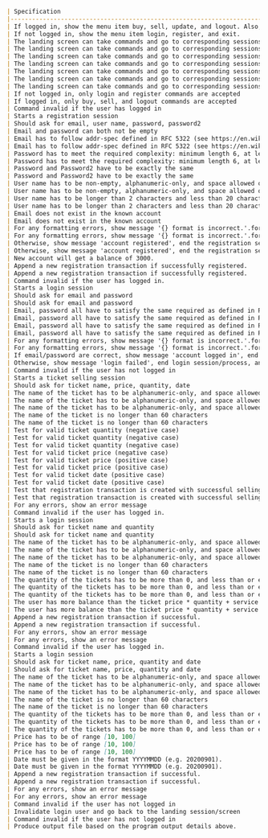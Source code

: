 ﻿```markdown
| Specification                                                                                                                                                     | Test Case ID | Purpose                                                                               |
|-------------------------------------------------------------------------------------------------------------------------------------------------------------------|--------------|---------------------------------------------------------------------------------------|
| If logged in, show the menu item buy, sell, update, and logout. Also, print out the user's balance.                                                               | R1.1         |Test that appropriate commands and balance are printed                |
| If not logged in, show the menu item login, register, and exit.                                                                                                   | R1.2         | Test that appropriate commands are printed                                            |
| The landing screen can take commands and go to corresponding sessions                                                                                             | R1.3.1       | Test if 'buy' command loads buy session                                               |
| The landing screen can take commands and go to corresponding sessions                                                                                             | R1.3.2       | Test if 'sell' command loads sell session                                             |
| The landing screen can take commands and go to corresponding sessions                                                                                             | R1.3.3       | Test if 'update' command loads update session                                         |
| The landing screen can take commands and go to corresponding sessions                                                                                             | R1.3.4       | Test if 'logout' command logs user out                                                |
| The landing screen can take commands and go to corresponding sessions                                                                                             | R1.3.5       | Test if 'login' command loads login session                                           |
| The landing screen can take commands and go to corresponding sessions                                                                                             | R1.3.6       | Test if 'register' command loads register session                                     |
| The landing screen can take commands and go to corresponding sessions                                                                                             | R1.3.7       | Test if 'exit' command starts program exit                                            |
| If not logged in, only login and register commands are accepted                                                                                                   | R1.4         | Check that the wrong commands aren't accepted                                         |
| If logged in, only buy, sell, and logout commands are accepted                                                                                                    | R1.5         | Check that the wrong commands aren't accepted                                         |
| Command invalid if the user has logged in                                                                                                                         | R2.1.1       | Notify user they need to log in                                                       |
| Starts a registration session                                                                                                                                     | R2.2.1       | Test if session is started                                                            |
| Should ask for email, user name, password, password2                                                                                                              | R2.3.1       | Ask for the required information                                                      |
| Email and password can both not be empty                                                                                                                          | R2.4.1       | Checks if the email and password field are empty                                      |
| Email has to follow addr-spec defined in RFC 5322 (see https://en.wikipedia.org/wiki/Email_address for a human-friendly explanation)                              | R2.5.1       | Checks to see if a valid email is presented                                           |
| Email has to follow addr-spec defined in RFC 5322 (see https://en.wikipedia.org/wiki/Email_address for a human-friendly explanation)                              | R2.5.2       | Checks to see if an invalid email is presented                                        |
| Password has to meet the required complexity: minimum length 6, at least one upper case, at least one lower case, at least one special character                  | R2.6.1       | Checks if the password is complex enough                                              |
| Password has to meet the required complexity: minimum length 6, at least one upper case, at least one lower case, at least one special character                  | R2.6.2       | Checks if the password is not complex enough                                          |
| Password and Password2 have to be exactly the same                                                                                                                | R2.7.1       | Checks if the passwords entered are the same                                          |
| Password and Password2 have to be exactly the same                                                                                                                | R2.7.2       | Checks if the passwords entered are not the same                                      |
| User name has to be non-empty, alphanumeric-only, and space allowed only if it is not the first or the last character                                             | R2.8.1       | Checks if the user name entered is valid                                              |
| User name has to be non-empty, alphanumeric-only, and space allowed only if it is not the first or the last character                                             | R2.8.2       | Checks if the user name entered is invalid                                            |
| User name has to be longer than 2 characters and less than 20 characters.                                                                                         | R2.9.1       | Checks if the user name entered is valid length                                       |
| User name has to be longer than 2 characters and less than 20 characters.                                                                                         | R2.9.2       | Checks if the user name entered is invalid length                                     |
| Email does not exist in the known account                                                                                                                         | R2.10.1      | Checks if the email exists in the database                                            |
| Email does not exist in the known account                                                                                                                         | R2.10.2      | Checks if the email does not exist in the database                                    |
| For any formatting errors, show message '{} format is incorrect.'.format(the_corresponding_attribute), end the registration session, and print the landing screen | R2.11.1      | Prints no error if the format is correct                                              |
| For any formatting errors, show message '{} format is incorrect.'.format(the_corresponding_attribute), end the registration session, and print the landing screen | R2.11.2      | Prints error if the format is wrong                                                   |
| Otherwise, show message 'account registered', end the registration session/process, print the landing screen according to R1                                      | R2.12.1      | Prints if the account is registered properly                                          |
| Otherwise, show message 'account registered', end the registration session/process, print the landing screen according to R1                                      | R2.12.2      | Prints if the account isn’t registered properly                                       |
| New account will get a balance of 3000.                                                                                                                           | R2.13.1      | Adds 3000 to the balance of a new account                                             |
| Append a new registration transaction if successfully registered.                                                                                                 | R2.14.1      | Creates a registration transaction                                                    |
| Append a new registration transaction if successfully registered.                                                                                                 | R2.14.2      | Fails to create a registration transaction                                            |
| Command invalid if the user has logged in.                                                                                                                        | R3.1         | Command invalid if the user has logged in.                                            |
| Starts a login session                                                                                                                                            | R3.2         | Starts a login session                                                                |
| Should ask for email and password                                                                                                                                 | R3.3.1       | Test to see if email and password are being requested                                 |
| Should ask for email and password                                                                                                                                 | R3.3.2       | Email and password are not being requested                                            |
| Email, password all have to satisfy the same required as defined in R1                                                                                            | R3.4.1       | Test email and password for correctness - no error                                    |
| Email, password all have to satisfy the same required as defined in R1                                                                                            | R3.4.2       | Test email and password for correctness - password incorrect                          |
| Email, password all have to satisfy the same required as defined in R1                                                                                            | R3.4.3       | Test email and password for correctness - email incorrect                             |
| Email, password all have to satisfy the same required as defined in R1                                                                                            | R3.4.4       | Test email and password for correctness - email and password are both wrong           |
| For any formatting errors, show message '{} format is incorrect.'.format(the_corresponding_attribute), end the login session, and print the landing screen        | R3.5.1       | Error message is printed                                                              |
| For any formatting errors, show message '{} format is incorrect.'.format(the_corresponding_attribute), end the login session, and print the landing screen        | R3.5.2       | Error message is not printed                                                          |
| If email/password are correct, show message 'account logged in', end the login session/process, and print the landing screen according to R1                      | R3.6         | If email and password are correct, log in                                             |
| Otherwise, show message 'login failed', end login session/process, and print the landing screen according to R1                                                   | R3.7         | Login failed                                                                          |
| Command invalid if the user has not logged in                                                                                                                     | R4.1         | Test that command doesn't run without login                                           |
| Starts a ticket selling session                                                                                                                                   | R4.2         | Test that sell session starts with command                                            |
| Should ask for ticket name, price, quantity, date                                                                                                                 | R4.3         | Test that program asks for these arguments                                            |
| The name of the ticket has to be alphanumeric-only, and space allowed only if it is not the first or the last character.                                          | R4.4.1       | Test ticket name as alphanumeric (negative case)                                      |
| The name of the ticket has to be alphanumeric-only, and space allowed only if it is not the first or the last character.                                          | R4.4.2       | Test that ticket name first/last characters aren't spaces (negative case)             |
| The name of the ticket has to be alphanumeric-only, and space allowed only if it is not the first or the last character.                                          | R4.4.3       | Test that valid ticket name is accepted (positive case)                               |
| The name of the ticket is no longer than 60 characters                                                                                                            | R4.5.1       | Test if valid ticket name is accepted (negative case)                                 |
| The name of the ticket is no longer than 60 characters                                                                                                            | R4.5.2       | Test if valid ticket name is accepted (positive case)                                 |
| Test for valid ticket quantity (negative case)                                                                                                                    | R4.6.1       | Test for valid ticket quantity (negative case)                                        |
| Test for valid ticket quantity (negative case)                                                                                                                    | R4.6.2       | Test for valid ticket quantity (negative case)                                        |
| Test for valid ticket quantity (negative case)                                                                                                                    | R4.6.3       | Test for valid ticket quantity (positive case)                                        |
| Test for valid ticket price (negative case)                                                                                                                       | R4.7.1       | Test for valid ticket price (negative case)                                           |
| Test for valid ticket price (positive case)                                                                                                                       | R4.7.2       | Test for valid ticket price (negative case)                                           |
| Test for valid ticket price (positive case)                                                                                                                       | R4.7.3       | Test for valid ticket price (positive case)                                           |
| Test for valid ticket date (positive case)                                                                                                                        | R4.8.1       | Test for valid ticket date (negative case)                                            |
| Test for valid ticket date (positive case)                                                                                                                        | R4.8.2       | Test for valid ticket date (positive case)                                            |
| Test that registration transaction is created with successful selling (positive case)                                                                             | R4.9.1       | Test that registration transaction is created with successful selling (negative case) |
| Test that registration transaction is created with successful selling (positive case)                                                                             | R4.9.2       | Test that registration transaction is created with successful selling (positive case) |
| For any errors, show an error message                                                                                                                             | R4.10        | Check if error message is outputted                                                   |
| Command invalid if the user has logged in.                                                                                                                        | R5.1         | Command invalid if the user has logged in.                                            |
| Starts a login session                                                                                                                                            | R5.2         | Starts a login session                                                                |
| Should ask for ticket name and quantity                                                                                                                           | R5.3.1       | Test to see if ticket name and quantity are being requested                           |
| Should ask for ticket name and quantity                                                                                                                           | R5.3.2       | Test to see if ticket name and quantity are being requested (False)                   |
| The name of the ticket has to be alphanumeric-only, and space allowed only if it is not the first or the last character.                                          | R5.4.1       | Test ticket name - no error                                                           |
| The name of the ticket has to be alphanumeric-only, and space allowed only if it is not the first or the last character.                                          | R5.4.2       | Test ticket name - wrong spacing                                                      |
| The name of the ticket has to be alphanumeric-only, and space allowed only if it is not the first or the last character.                                          | R5.4.3       | Test ticket name - not alphanumeric                                                   |
| The name of the ticket is no longer than 60 characters                                                                                                            | R5.5.1       | Valid string                                                                          |
| The name of the ticket is no longer than 60 characters                                                                                                            | R5.5.2       | > 60 characters                                                                       |
| The quantity of the tickets has to be more than 0, and less than or equal to the available quantity                                                               | R5.6.1       | Valid quantity                                                                        |
| The quantity of the tickets has to be more than 0, and less than or equal to the available quantity                                                               | R5.6.2       | < 0                                                                                   |
| The quantity of the tickets has to be more than 0, and less than or equal to the available quantity                                                               | R5.6.3       | > available amount                                                                    |
| The user has more balance than the ticket price * quantity + service fee (35%) + tax (5%)                                                                         | R5.7.1       | Valid Balance                                                                         |
| The user has more balance than the ticket price * quantity + service fee (35%) + tax (5%)                                                                         | R5.7.2       | Invalid Balance                                                                       |
| Append a new registration transaction if successful.                                                                                                              | R5.8.1       | Successfully recorded                                                                 |
| Append a new registration transaction if successful.                                                                                                              | R5.8.2       | Not successfully recorded                                                             |
| For any errors, show an error message                                                                                                                             | R5.9.1       | Error message is displayed                                                            |
| For any errors, show an error message                                                                                                                             | R5.9.2       | Error message is not displayed                                                        |
| Command invalid if the user has logged in.                                                                                                                        | R6.1         | Command invalid if the user has logged in.                                            |
| Starts a login session                                                                                                                                            | R6.2         | Starts a login session                                                                |
| Should ask for ticket name, price, quantity and date                                                                                                              | R6.3.1       | Test to see if ticket name and quantity are being requested                           |
| Should ask for ticket name, price, quantity and date                                                                                                              | R6.3.2       | Test to see if ticket name and quantity are being requested (False)                   |
| The name of the ticket has to be alphanumeric-only, and space allowed only if it is not the first or the last character.                                          | R6.4.1       | Test ticket name - no error                                                           |
| The name of the ticket has to be alphanumeric-only, and space allowed only if it is not the first or the last character.                                          | R6.4.2       | Test ticket name - wrong spacing                                                      |
| The name of the ticket has to be alphanumeric-only, and space allowed only if it is not the first or the last character.                                          | R6.4.3       | Test ticket name - not alphanumeric                                                   |
| The name of the ticket is no longer than 60 characters                                                                                                            | R6.5.1       | Valid string                                                                          |
| The name of the ticket is no longer than 60 characters                                                                                                            | R6.5.2       | > 60 characters                                                                       |
| The quantity of the tickets has to be more than 0, and less than or equal to 100                                                                                  | R6.6.1       | Valid quantity                                                                        |
| The quantity of the tickets has to be more than 0, and less than or equal to 100                                                                                  | R6.6.2       | < 0                                                                                   |
| The quantity of the tickets has to be more than 0, and less than or equal to 100                                                                                  | R6.6.3       | > available amount                                                                    |
| Price has to be of range [10, 100]                                                                                                                                | R6.7.1       | Valid price                                                                           |
| Price has to be of range [10, 100]                                                                                                                                | R6.7.2       | Price less than 10                                                                    |
| Price has to be of range [10, 100]                                                                                                                                | R6.7.2       | Price greater than 100                                                                |
| Date must be given in the format YYYYMMDD (e.g. 20200901).                                                                                                        | R6.8.1       | Valid date                                                                            |
| Date must be given in the format YYYYMMDD (e.g. 20200901).                                                                                                        | R6.8.2       | Improper date format                                                                  |
| Append a new registration transaction if successful.                                                                                                              | R6.9.1       | Successfully recorded                                                                 |
| Append a new registration transaction if successful.                                                                                                              | R6.9.2       | Not successfully recorded                                                             |
| For any errors, show an error message                                                                                                                             | R6.10.1      | Error message is displayed                                                            |
| For any errors, show an error message                                                                                                                             | R6.10.2      | Error message is not displayed                                                        |
| Command invalid if the user has not logged in                                                                                                                     | R7.1         | Command invalid if the user has not logged in                                         |
| Invalidate login user and go back to the landing session/screen                                                                                                   | R7.2         | Invalidate login user and go back to the landing session/screen                       |
| Command invalid if the user has not logged in                                                                                                                     | R8.1         | Command invalid if the user has not logged in                                         |
| Produce output file based on the program output details above.                                                                                                    | R8.2         | Produce output file based on the program output details above.                        |
```
